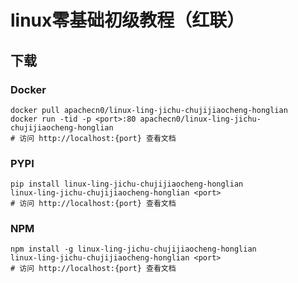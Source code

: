 # linux零基础初级教程（红联）

## 下载

### Docker

```
docker pull apachecn0/linux-ling-jichu-chujijiaocheng-honglian
docker run -tid -p <port>:80 apachecn0/linux-ling-jichu-chujijiaocheng-honglian
# 访问 http://localhost:{port} 查看文档
```

### PYPI

```
pip install linux-ling-jichu-chujijiaocheng-honglian
linux-ling-jichu-chujijiaocheng-honglian <port>
# 访问 http://localhost:{port} 查看文档
```

### NPM

```
npm install -g linux-ling-jichu-chujijiaocheng-honglian
linux-ling-jichu-chujijiaocheng-honglian <port>
# 访问 http://localhost:{port} 查看文档
```